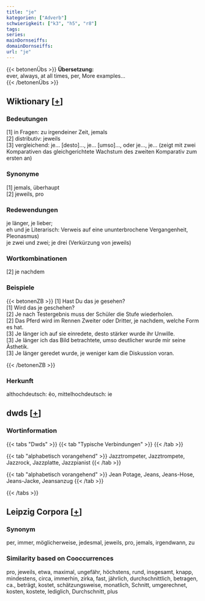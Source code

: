 ```yaml
---
title: "je"
kategorien: ["Adverb"]
schwierigkeit: ["k3", "h5", "r8"]
tags:
series:
mainDornseiffs:
domainDornseiffs:
url: "je"
---
```


{{< betonenÜbs >}}
**Übersetzung:**  
ever, always, at all times, per, More examples...  
{{< /betonenÜbs >}}

## Wiktionary [[+](https://de.wiktionary.org/wiki/je)]

### Bedeutungen
[1] in Fragen: zu irgendeiner Zeit, jemals  
[2] distributiv: jeweils  
[3] vergleichend: je… [desto]…, je… [umso]…, oder je…, je… (zeigt mit zwei Komparativen das gleichgerichtete Wachstum des zweiten Komparativ zum ersten an)  

### Synonyme
[1] jemals, überhaupt  
[2] jeweils, pro  

### Redewendungen
je länger, je lieber;  
eh und je Literarisch: Verweis auf eine ununterbrochene Vergangenheit, Pleonasmus)  
je zwei und zwei; je drei (Verkürzung von jeweils)  

### Wortkombinationen
[2] je nachdem  

### Beispiele
{{< betonenZB >}}
[1] Hast Du das je gesehen?  
[1] Wird das je geschehen?  
[2] Je nach Testergebnis muss der Schüler die Stufe wiederholen.  
[2] Das Pferd wird im Rennen Zweiter oder Dritter, je nachdem, welche Form es hat.  
[3] Je länger ich auf sie einredete, desto stärker wurde ihr Unwille.  
[3] Je länger ich das Bild betrachtete, umso deutlicher wurde mir seine Ästhetik.  
[3] Je länger geredet wurde, je weniger kam die Diskussion voran.  

{{< /betonenZB >}}
### Herkunft
althochdeutsch: êo, mittelhochdeutsch: ie  



## dwds [[+](https://www.dwds.de/wb/je)]

### Wortinformation
{{< tabs "Dwds" >}}
{{< tab "Typische Verbindungen" >}}
{{< /tab >}}

{{< tab "alphabetisch vorangehend" >}}
Jazztrompeter, Jazztrompete, Jazzrock, Jazzplatte, Jazzpianist
{{< /tab >}}

{{< tab "alphabetisch vorangehend" >}}
Jean Potage, Jeans, Jeans-Hose, Jeans-Jacke, Jeansanzug
{{< /tab >}}

{{< /tabs >}}

## Leipzig Corpora [[+](https://corpora.uni-leipzig.de/en/res?word=je&corpusId=deu_newscrawl-public_2018)]


### Synonym
per, immer, möglicherweise, jedesmal, jeweils, pro, jemals, irgendwann, zu


### Similarity based on Cooccurrences
pro, jeweils, etwa, maximal, ungefähr, höchstens, rund, insgesamt, knapp, mindestens, circa, immerhin, zirka, fast, jährlich, durchschnittlich, betragen, ca., beträgt, kostet, schätzungsweise, monatlich, Schnitt, umgerechnet, kosten, kostete, lediglich, Durchschnitt, plus

